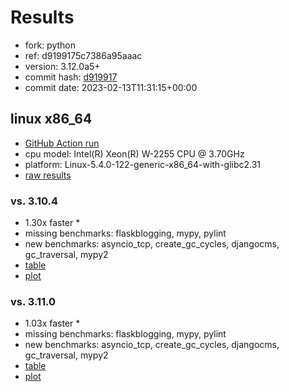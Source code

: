# Results

- fork: python
- ref: d9199175c7386a95aaac
- version: 3.12.0a5+
- commit hash: [d919917](https://github.com/python/cpython/commit/d919917)
- commit date: 2023-02-13T11:31:15+00:00

## linux x86_64

- [GitHub Action run](https://github.com/faster-cpython/benchmarking/actions/runs/4205439451)
- cpu model: Intel(R) Xeon(R) W-2255 CPU @ 3.70GHz
- platform: Linux-5.4.0-122-generic-x86_64-with-glibc2.31
- [raw results](bm-20230213-linux-x86_64-python-d9199175c7386a95aaac-3.12.0a5%2B-d919917.json)

### vs. 3.10.4

- 1.30x faster \*
- missing benchmarks: flaskblogging, mypy, pylint
- new benchmarks: asyncio_tcp, create_gc_cycles, djangocms, gc_traversal, mypy2
- [table](bm-20230213-linux-x86_64-python-d9199175c7386a95aaac-3.12.0a5%2B-d919917-vs-3.10.4.md)
- [plot](bm-20230213-linux-x86_64-python-d9199175c7386a95aaac-3.12.0a5%2B-d919917-vs-3.10.4.png)

### vs. 3.11.0

- 1.03x faster \*
- missing benchmarks: flaskblogging, mypy, pylint
- new benchmarks: asyncio_tcp, create_gc_cycles, djangocms, gc_traversal, mypy2
- [table](bm-20230213-linux-x86_64-python-d9199175c7386a95aaac-3.12.0a5%2B-d919917-vs-3.11.0.md)
- [plot](bm-20230213-linux-x86_64-python-d9199175c7386a95aaac-3.12.0a5%2B-d919917-vs-3.11.0.png)

